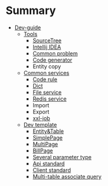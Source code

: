 # Summary

* [Dev-guide](README.md)
  * [Tools](tools.md)
    * [SourceTree](tools/sourcetree.md)
    * [Intellij IDEA](tools/intellij-idea.md)
    * [Common problem](tools/common-problem.md)
    * [Code generator](tools/code-generator.md)
    * Entity copy
  * [Common services](common-services.md)
    * [Code rule](common-services/code-rule.md)
    * [Dict](common-services/dict.md)
    * [File service](common-services/file-service.md)
    * [Redis service](common-services/redis-service.md)
    * Import
    * Export
    * [xxl-job](common-services/xxl-job.md)
  * [Dev template](dev-template.md)
    * [Entity&Table](dev-template/entityandtable.md)
    * [SimplePage](dev-template/simplepage.md)
    * [MultiPage](dev-template/multipage.md)
    * [BillPage](dev-template/billpage.md)
    * [Several parameter type](dev-template/parameter-type.md)
    * [Api standard](dev-template/api-standard.md)
    * [Client standard](dev-template/client-standard.md)
    * [Multi-table associate query](dev-template/multi-table-associate-query.md)

